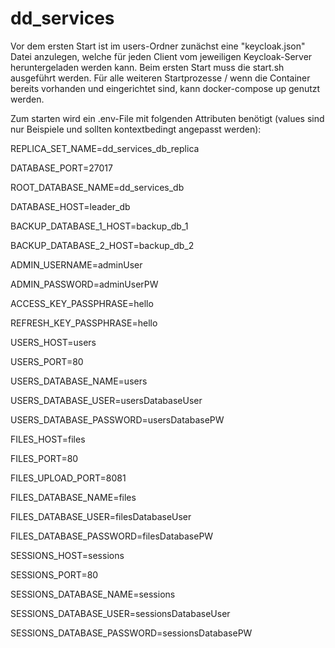 # dd_services

Vor dem ersten Start ist im users-Ordner zunächst eine "keycloak.json" Datei anzulegen, welche für jeden Client vom jeweiligen Keycloak-Server heruntergeladen werden kann. Beim ersten Start muss die start.sh ausgeführt werden. Für alle weiteren Startprozesse / wenn die Container bereits vorhanden und eingerichtet sind, kann docker-compose up genutzt werden.

Zum starten wird ein .env-File mit folgenden Attributen benötigt (values sind nur Beispiele und sollten kontextbedingt angepasst werden):

REPLICA_SET_NAME=dd_services_db_replica

DATABASE_PORT=27017

ROOT_DATABASE_NAME=dd_services_db

DATABASE_HOST=leader_db

BACKUP_DATABASE_1_HOST=backup_db_1

BACKUP_DATABASE_2_HOST=backup_db_2

ADMIN_USERNAME=adminUser

ADMIN_PASSWORD=adminUserPW

ACCESS_KEY_PASSPHRASE=hello

REFRESH_KEY_PASSPHRASE=hello

USERS_HOST=users

USERS_PORT=80

USERS_DATABASE_NAME=users

USERS_DATABASE_USER=usersDatabaseUser

USERS_DATABASE_PASSWORD=usersDatabasePW

FILES_HOST=files

FILES_PORT=80

FILES_UPLOAD_PORT=8081

FILES_DATABASE_NAME=files

FILES_DATABASE_USER=filesDatabaseUser

FILES_DATABASE_PASSWORD=filesDatabasePW

SESSIONS_HOST=sessions

SESSIONS_PORT=80

SESSIONS_DATABASE_NAME=sessions

SESSIONS_DATABASE_USER=sessionsDatabaseUser

SESSIONS_DATABASE_PASSWORD=sessionsDatabasePW

